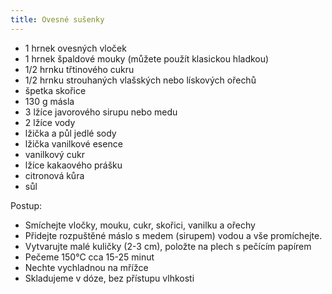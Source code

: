 ```yaml
---
title: Ovesné sušenky
---
```


* 1 hrnek ovesných vloček
* 1 hrnek špaldové mouky (můžete použít klasickou hladkou)
* 1/2 hrnku třtinového cukru
* 1/2 hrnku strouhaných vlašských nebo lískových ořechů
* špetka skořice
* 130 g másla
* 3 lžíce javorového sirupu nebo medu
* 2 lžíce vody
* lžička a půl jedlé sody
* lžička vanilkové esence
* vanilkový cukr 
* lžíce kakaového prášku
* citronová kůra
* sůl

Postup:

* Smíchejte vločky, mouku, cukr, skořici, vanilku a ořechy
* Přidejte rozpuštěné máslo s medem (sirupem) vodou a vše promíchejte.
* Vytvarujte malé kuličky (2-3 cm), položte na plech s pečícím papírem
* Pečeme 150°C cca 15-25 minut
* Nechte vychladnou na mřížce
* Skladujeme v dóze, bez přístupu vlhkosti